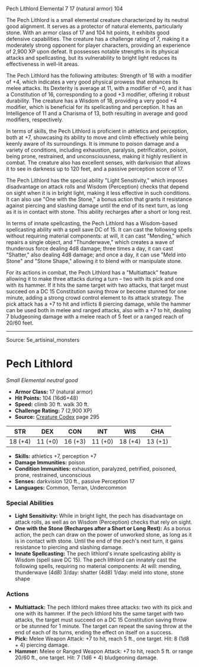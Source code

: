 <MonsterName/>Pech Lithlord</MonsterName>
<CreatureType/>Elemental</CreatureType>
<CR/>7</CR>
<AC/>17 (natural armor)</AC>
<HP/>104</HP>
<summary>The Pech Lithlord is a small elemental creature characterized by its neutral good alignment. It serves as a protector of natural elements, particularly stone. With an armor class of 17 and 104 hit points, it exhibits good defensive capabilities. The creature has a challenge rating of 7, making it a moderately strong opponent for player characters, providing an experience of 2,900 XP upon defeat. It possesses notable strengths in its physical attacks and spellcasting, but its vulnerability to bright light reduces its effectiveness in well-lit areas. </summary>

<detail>

The Pech Lithlord has the following attributes: Strength of 18 with a modifier of +4, which indicates a very good physical prowess that enhances its melee attacks. Its Dexterity is average at 11, with a modifier of +0, and it has a Constitution of 16, corresponding to a good +3 modifier, offering it robust durability. The creature has a Wisdom of 18, providing a very good +4 modifier, which is beneficial for its spellcasting and perception. It has an Intelligence of 11 and a Charisma of 13, both resulting in average and good modifiers, respectively.

In terms of skills, the Pech Lithlord is proficient in athletics and perception, both at +7, showcasing its ability to move and climb effectively while being keenly aware of its surroundings. It is immune to poison damage and a variety of conditions, including exhaustion, paralysis, petrification, poison, being prone, restrained, and unconsciousness, making it highly resilient in combat. The creature also has excellent senses, with darkvision that allows it to see in darkness up to 120 feet, and a passive perception score of 17.

The Pech Lithlord has the special ability "Light Sensitivity," which imposes disadvantage on attack rolls and Wisdom (Perception) checks that depend on sight when it is in bright light, making it less effective in such conditions. It can also use "One with the Stone," a bonus action that grants it resistance against piercing and slashing damage until the end of its next turn, as long as it is in contact with stone. This ability recharges after a short or long rest.

In terms of innate spellcasting, the Pech Lithlord has a Wisdom-based spellcasting ability with a spell save DC of 15. It can cast the following spells without requiring material components: at will, it can cast "Mending," which repairs a single object, and "Thunderwave," which creates a wave of thunderous force dealing 4d8 damage; three times a day, it can cast "Shatter," also dealing 4d8 damage; and once a day, it can use "Meld into Stone" and "Stone Shape," allowing it to blend with or manipulate stone.

For its actions in combat, the Pech Lithlord has a "Multiattack" feature allowing it to make three attacks during a turn – two with its pick and one with its hammer. If it hits the same target with two attacks, that target must succeed on a DC 15 Constitution saving throw or become stunned for one minute, adding a strong crowd control element to its attack strategy. The pick attack has a +7 to hit and inflicts 8 piercing damage, while the hammer can be used both in melee and ranged attacks, also with a +7 to hit, dealing 7 bludgeoning damage with a melee reach of 5 feet or a ranged reach of 20/60 feet.</detail>



---

Source: 5e_artisinal_monsters

# Pech Lithlord

*Small* *Elemental* *neutral good*

- **Armor Class:** 17 (natural armor)
- **Hit Points:** 104 (16d6+48)
- **Speed:** climb 30 ft. walk 30 ft.
- **Challenge Rating:** 7 (2,900 XP)
- **Source:** [Creature Codex](https://koboldpress.com/kpstore/product/creature-codex-for-5th-edition-dnd) page 295

| STR | DEX | CON | INT | WIS | CHA |
| --- | --- | --- | --- | --- | --- |
| 18 (+4) | 11 (+0) | 16 (+3) | 11 (+0) | 18 (+4) | 13 (+1) |

- **Skills:** athletics +7, perception +7
- **Damage Immunities:** poison
- **Condition Immunities:** exhaustion, paralyzed, petrified, poisoned, prone, restrained, unconscious
- **Senses:** darkvision 120 ft., passive Perception 17
- **Languages:** Common, Terran, Undercommon

### Special Abilities

- **Light Sensitivity:** While in bright light, the pech has disadvantage on attack rolls, as well as on Wisdom (Perception) checks that rely on sight.
- **One with the Stone (Recharges after a Short or Long Rest):** As a bonus action, the pech can draw on the power of unworked stone, as long as it is in contact with stone. Until the end of the pech's next turn, it gains resistance to piercing and slashing damage.
- **Innate Spellcasting:** The pech lithlord's innate spellcasting ability is Wisdom (spell save DC 15). The pech lithlord can innately cast the following spells, requiring no material components:
At will: mending, thunderwave (4d8)
3/day: shatter (4d8)
1/day: meld into stone, stone shape

### Actions

- **Multiattack:** The pech lithlord makes three attacks: two with its pick and one with its hammer. If the pech lithlord hits the same target with two attacks, the target must succeed on a DC 15 Constitution saving throw or be stunned for 1 minute. The target can repeat the saving throw at the end of each of its turns, ending the effect on itself on a success.
- **Pick:** Melee Weapon Attack: +7 to hit, reach 5 ft., one target. Hit: 8 (1d8 + 4) piercing damage.
- **Hammer:** Melee or Ranged Weapon Attack: +7 to hit, reach 5 ft. or range 20/60 ft., one target. Hit: 7 (1d6 + 4) bludgeoning damage.




